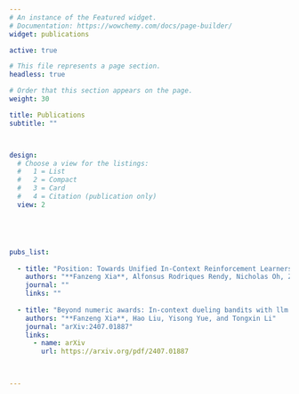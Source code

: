```yaml
---
# An instance of the Featured widget.
# Documentation: https://wowchemy.com/docs/page-builder/
widget: publications

active: true

# This file represents a page section.
headless: true

# Order that this section appears on the page.
weight: 30

title: Publications
subtitle: ""



design:
  # Choose a view for the listings:
  #   1 = List
  #   2 = Compact
  #   3 = Card
  #   4 = Citation (publication only)
  view: 2





pubs_list:
  
  - title: "Position: Towards Unified In-Context Reinforcement Learners"
    authors: "**Fanzeng Xia**, Alfonsus Rodriques Rendy, Nicholas Oh, Zoe Emmanuel Halim, Aaron Sasmita, Tinko Sebastian Bartels, Shaolei Ren, Tongxin Li"
    journal: ""
    links: ""
  
  - title: "Beyond numeric awards: In-context dueling bandits with llm agents"
    authors: "**Fanzeng Xia**, Hao Liu, Yisong Yue, and Tongxin Li"
    journal: "arXiv:2407.01887"
    links:
      - name: arXiv
        url: https://arxiv.org/pdf/2407.01887
  


---
```

